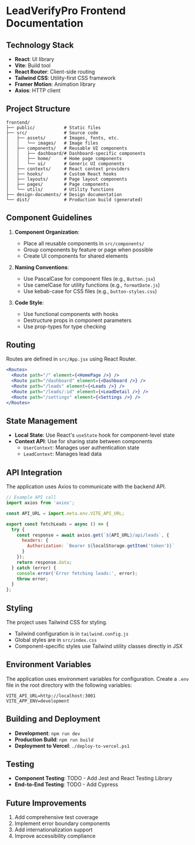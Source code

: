 # LeadVerifyPro Frontend Documentation

## Technology Stack

- **React**: UI library
- **Vite**: Build tool
- **React Router**: Client-side routing
- **Tailwind CSS**: Utility-first CSS framework
- **Framer Motion**: Animation library
- **Axios**: HTTP client

## Project Structure

```
frontend/
├── public/           # Static files
├── src/              # Source code
│   ├── assets/       # Images, fonts, etc.
│   │   └── images/   # Image files
│   ├── components/   # Reusable UI components
│   │   ├── dashboard/# Dashboard-specific components
│   │   ├── home/     # Home page components
│   │   └── ui/       # Generic UI components
│   ├── contexts/     # React context providers
│   ├── hooks/        # Custom React hooks
│   ├── layouts/      # Page layout components
│   ├── pages/        # Page components
│   └── utils/        # Utility functions
├── design-documents/ # Design documentation
└── dist/             # Production build (generated)
```

## Component Guidelines

1. **Component Organization**:
   - Place all reusable components in `src/components/`
   - Group components by feature or page when possible
   - Create UI components for shared elements

2. **Naming Conventions**:
   - Use PascalCase for component files (e.g., `Button.jsx`)
   - Use camelCase for utility functions (e.g., `formatDate.js`)
   - Use kebab-case for CSS files (e.g., `button-styles.css`)

3. **Code Style**:
   - Use functional components with hooks
   - Destructure props in component parameters
   - Use prop-types for type checking

## Routing

Routes are defined in `src/App.jsx` using React Router.

```jsx
<Routes>
  <Route path="/" element={<HomePage />} />
  <Route path="/dashboard" element={<Dashboard />} />
  <Route path="/leads" element={<Leads />} />
  <Route path="/leads/:id" element={<LeadDetail />} />
  <Route path="/settings" element={<Settings />} />
</Routes>
```

## State Management

- **Local State**: Use React's `useState` hook for component-level state
- **Context API**: Use for sharing state between components
  - `UserContext`: Manages user authentication state
  - `LeadContext`: Manages lead data

## API Integration

The application uses Axios to communicate with the backend API.

```javascript
// Example API call
import axios from 'axios';

const API_URL = import.meta.env.VITE_API_URL;

export const fetchLeads = async () => {
  try {
    const response = await axios.get(`${API_URL}/api/leads`, {
      headers: {
        Authorization: `Bearer ${localStorage.getItem('token')}`
      }
    });
    return response.data;
  } catch (error) {
    console.error('Error fetching leads:', error);
    throw error;
  }
};
```

## Styling

The project uses Tailwind CSS for styling.

- Tailwind configuration is in `tailwind.config.js`
- Global styles are in `src/index.css`
- Component-specific styles use Tailwind utility classes directly in JSX

## Environment Variables

The application uses environment variables for configuration. Create a `.env` file in the root directory with the following variables:

```
VITE_API_URL=http://localhost:3001
VITE_APP_ENV=development
```

## Building and Deployment

- **Development**: `npm run dev`
- **Production Build**: `npm run build`
- **Deployment to Vercel**: `./deploy-to-vercel.ps1`

## Testing

- **Component Testing**: TODO - Add Jest and React Testing Library
- **End-to-End Testing**: TODO - Add Cypress

## Future Improvements

1. Add comprehensive test coverage
2. Implement error boundary components
3. Add internationalization support
4. Improve accessibility compliance
